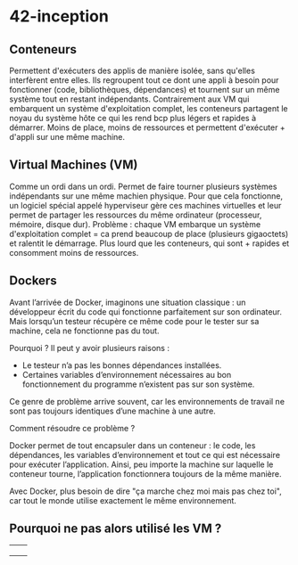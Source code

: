 # 42-inception

## Conteneurs

Permettent d'exécuters des applis de manière isolée, sans qu'elles interfèrent entre elles. Ils regroupent tout ce dont une appli à besoin pour fonctionner (code, bibliothèques, dépendances) et tournent sur un même système tout en restant indépendants. 
Contrairement aux VM qui embarquent un système d'exploitation complet, les conteneurs partagent le noyau du système hôte ce qui les rend bcp plus légers et rapides à démarrer. Moins de place, moins de ressources et permettent d'exécuter + d'appli sur une même machine.

## Virtual Machines (VM)

Comme un ordi dans un ordi. Permet de faire tourner plusieurs systèmes indépendants sur une même machien physique. 
Pour que cela fonctionne, un logiciel spécial appelé hyperviseur gère ces machines virtuelles et leur permet de partager les ressources du même ordinateur (processeur, mémoire, disque dur). 
Problème : chaque VM embarque un système d'exploitation complet = ca prend beaucoup de place (plusieurs gigaoctets) et ralentit le démarrage. Plus lourd que les conteneurs, qui sont + rapides et consomment moins de ressources. 

## Dockers

Avant l’arrivée de Docker, imaginons une situation classique : un développeur écrit du code qui fonctionne parfaitement sur son ordinateur. Mais lorsqu’un testeur récupère ce même code pour le tester sur sa machine, cela ne fonctionne pas du tout.

Pourquoi ? Il peut y avoir plusieurs raisons :

- Le testeur n’a pas les bonnes dépendances installées.
- Certaines variables d’environnement nécessaires au bon fonctionnement du programme n’existent pas sur son système.

Ce genre de problème arrive souvent, car les environnements de travail ne sont pas toujours identiques d’une machine à une autre.

Comment résoudre ce problème ?

Docker permet de tout encapsuler dans un conteneur : le code, les dépendances, les variables d’environnement et tout ce qui est nécessaire pour exécuter l’application. Ainsi, peu importe la machine sur laquelle le conteneur tourne, l’application fonctionnera toujours de la même manière.

Avec Docker, plus besoin de dire "ça marche chez moi mais pas chez toi", car tout le monde utilise exactement le même environnement.

## Pourquoi ne pas alors utilisé les VM ?

|       |       | 
|---    |:-:    |
|       |       | 
|       |       |
|       |       | 

